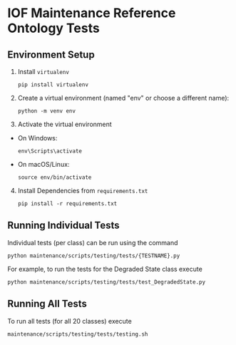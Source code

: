 # IOF Maintenance Reference Ontology Tests

## Environment Setup


1. Install `virtualenv`

    ```
    pip install virtualenv
    ```

2. Create a virtual environment (named "env" or choose a different name):

    ```
    python -m venv env
    ```

3. Activate the virtual environment
  
- On Windows:

  ```
  env\Scripts\activate
  ```

- On macOS/Linux:

  ```
  source env/bin/activate
  ```
  
4. Install Dependencies from `requirements.txt`

    ```
    pip install -r requirements.txt
    ```

## Running Individual Tests

Individual tests (per class) can be run using the command

```
python maintenance/scripts/testing/tests/{TESTNAME}.py
```

For example, to run the tests for the Degraded State class execute 

```
python maintenance/scripts/testing/tests/test_DegradedState.py
```

## Running All Tests 

To run all tests (for all 20 classes) execute

```
maintenance/scripts/testing/tests/testing.sh
```